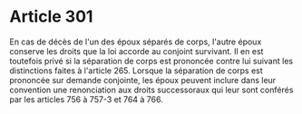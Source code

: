 # Article 301

En cas de décès de l'un des époux séparés de corps, l'autre époux conserve les droits que la loi accorde au conjoint survivant. Il en est toutefois privé si la séparation de corps est prononcée contre lui suivant les distinctions faites à l'article 265. Lorsque la séparation de corps est prononcée sur demande conjointe, les époux peuvent inclure dans leur convention une renonciation aux droits successoraux qui leur sont conférés par les articles 756 à 757-3 et 764 à 766.

